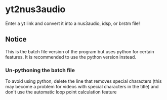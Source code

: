# yt2nus3audio
Enter a yt link and convert it into a nus3audio, idsp, or brstm file!

## Notice
This is the batch file version of the program but uses python for certain features. It is recommended to use the python version instead.

### Un-pythoning the batch file
To avoid using python, delete the line that removes special characters (this may become a problem for videos with special characters in the title) and don't use the automatic loop point calculation feature